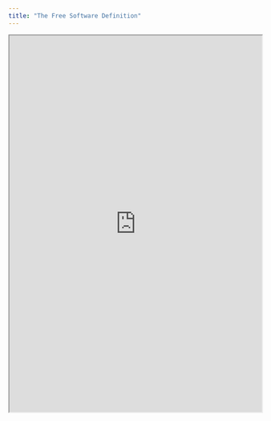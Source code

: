 ```yaml
---
title: "The Free Software Definition"
---
```



<iframe height="750" width="100%" src="https://ewelton.github.io/ktest/wiki.html#The%20Free%20Software%20Definition"></iframe>

